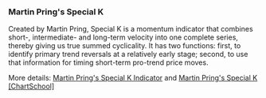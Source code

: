 ### Martin Pring's Special K

Created by Martin Pring, Special K is a momentum indicator that combines short-, intermediate- and long-term velocity into one complete series, thereby giving us true summed cyclicality. It has two functions: first, to identify primary trend reversals at a relatively early stage; second, to use that information for timing short-term pro-trend price moves.

More details: [Martin Pring's Special K Indicator](https://ctrader.com/algos/indicators/show/2885) and [Martin Pring's Special K [ChartSchool]](https://school.stockcharts.com/doku.php?id=technical_indicators:pring_s_special_k)

